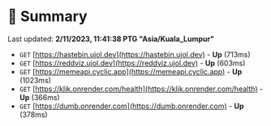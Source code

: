 # 📖 Summary
Last updated: **2/11/2023, 11:41:38 PTG "Asia/Kuala_Lumpur"**

- `GET` [https://hastebin.ujol.dev](https://hastebin.ujol.dev) - **Up** (713ms)
- `GET` [https://reddviz.ujol.dev](https://reddviz.ujol.dev) - **Up** (603ms)
- `GET` [https://memeapi.cyclic.app](https://memeapi.cyclic.app) - **Up** (1023ms)
- `GET` [https://klik.onrender.com/health](https://klik.onrender.com/health) - **Up** (366ms)
- `GET` [https://dumb.onrender.com](https://dumb.onrender.com) - **Up** (378ms)
